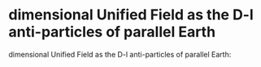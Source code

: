 # dimensional Unified Field as the D-l anti-particles of parallel Earth

dimensional Unified Field as the D-l anti-particles of parallel Earth: